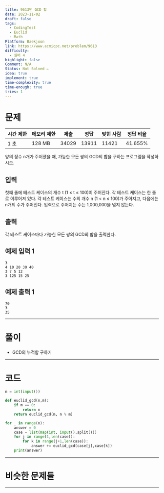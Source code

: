 ```yaml
---
title: 9613번 GCD 합
date: 2023-11-02
draft: false
tags:
  - CodingTest
  - Euclid
  - Math
Platform: Baekjoon
link: https://www.acmicpc.net/problem/9613
difficulty:
  - 실버 4
highlight: false
Comment: N/A
Status: Not Solved ✏️
idea: true
implement: true
time-complexity: true
time-enough: true
tries: 1
---
```

# 문제

|시간 제한|메모리 제한|제출|정답|맞힌 사람|정답 비율|
|---|---|---|---|---|---|
|1 초|128 MB|34029|13911|11421|41.655%|


양의 정수 n개가 주어졌을 때, 가능한 모든 쌍의 GCD의 합을 구하는 프로그램을 작성하시오.

## 입력

첫째 줄에 테스트 케이스의 개수 t (1 ≤ t ≤ 100)이 주어진다. 각 테스트 케이스는 한 줄로 이루어져 있다. 각 테스트 케이스는 수의 개수 n (1 < n ≤ 100)가 주어지고, 다음에는 n개의 수가 주어진다. 입력으로 주어지는 수는 1,000,000을 넘지 않는다.

## 출력

각 테스트 케이스마다 가능한 모든 쌍의 GCD의 합을 출력한다.

## 예제 입력 1 

```
3
4 10 20 30 40
3 7 5 12
3 125 15 25
```

## 예제 출력 1 

```
70
3
35
```


___

# 풀이

- GCD의 누적합 구하기



____

# 코드

```python
n = int(input())

def euclid_gcd(n,m):
    if m == 0: 
        return n
    return euclid_gcd(m, n % m)

for _ in range(n):
    answer = 0
    case = list(map(int, input().split()))
    for j in range(1,len(case)):
        for k in range(j+1,len(case)):
            answer += euclid_gcd(case[j],case[k])
    print(answer)
```




___

# 비슷한 문제들






___
